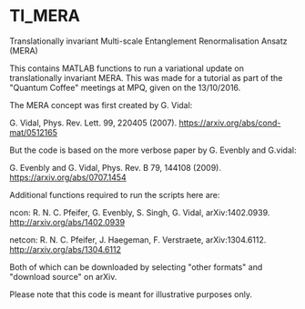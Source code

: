 # TI_MERA
Translationally invariant Multi-scale Entanglement Renormalisation Ansatz (MERA)

This contains MATLAB functions to run a variational update on translationally invariant MERA. This was made for a tutorial as part of the "Quantum Coffee" meetings at MPQ, given on the 13/10/2016.

The MERA concept was first created by G. Vidal:

G. Vidal, Phys. Rev. Lett. 99, 220405 (2007).
https://arxiv.org/abs/cond-mat/0512165

But the code is based on the more verbose paper by G. Evenbly and G.vidal:

G. Evenbly and G. Vidal, Phys. Rev. B 79, 144108 (2009).
https://arxiv.org/abs/0707.1454

Additional functions required to run the scripts here are:

ncon: R. N. C. Pfeifer, G. Evenbly, S. Singh, G. Vidal, arXiv:1402.0939. http://arxiv.org/abs/1402.0939

netcon: R. N. C. Pfeifer, J. Haegeman, F. Verstraete, arXiv:1304.6112. http://arxiv.org/abs/1304.6112

Both of which can be downloaded by selecting "other formats" and "download source" on arXiv.

Please note that this code is meant for illustrative purposes only.
